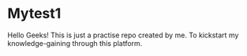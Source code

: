 # Mytest1
Hello  Geeks!
This is just a practise repo created by me.
To kickstart my knowledge-gaining through this platform.
